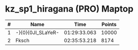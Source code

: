 # kz_sp1_hiragana (PRO) Maptop

|  # | Name | Time | Points |
|-------------- | -------------- | -------------- | -------------- | 
| 1 | -}{0}{0JI_SLaYeR- | 01:29:33.063 | 10000 | 
| 2 | Fksch | 02:35:53.218 | 8174 | 

